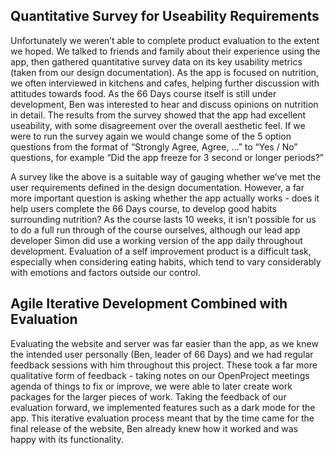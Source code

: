 ## Quantitative Survey for Useability Requirements
Unfortunately we weren’t able to complete product evaluation to the extent we hoped. We talked to friends and family about their experience using the app, then gathered quantitative survey data on its key usability metrics (taken from our design documentation). As the app is focused on nutrition, we often interviewed in kitchens and cafes, helping further discussion with attitudes towards food. As the 66 Days course itself is still under development, Ben was interested to hear and discuss opinions on nutrition in detail. The results from the survey showed that the app had excellent useability, with some disagreement over the overall aesthetic feel. If we were to run the survey again we would change some of the 5 option questions from the format of “Strongly Agree, Agree, …” to “Yes / No” questions, for example “Did the app freeze for 3 second or longer periods?”

A survey like the above is a suitable way of gauging whether we’ve met the user requirements defined in the design documentation. However, a far more important question is asking whether the app actually works - does it help users complete the 66 Days course, to develop good habits surrounding nutrition? As the course lasts 10 weeks, it isn’t possible for us to do a full run through of the course ourselves, although our lead app developer Simon did use a working version of the app daily throughout development. Evaluation of a self improvement product is a difficult task, especially when considering eating habits, which tend to vary considerably with emotions and factors outside our control.

## Agile Iterative Development Combined with Evaluation
Evaluating the website and server was far easier than the app, as we knew the intended user personally (Ben, leader of 66 Days) and we had regular feedback sessions with him throughout this project. These took a far more qualitative form of feedback - taking notes on our OpenProject meetings agenda of things to fix or improve, we were able to later create work packages for the larger pieces of work. Taking the feedback of our evaluation forward, we implemented features such as a dark mode for the app. This iterative evaluation process meant that by the time came for the final release of the website, Ben already knew how it worked and was happy with its functionality.
